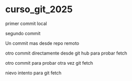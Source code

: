 # curso_git_2025


primer commit local

segundo commit

Un commit mas desde repo remoto

otro commit directamente desde  git hub para probar fetch

otro commit para probar otra vez git fetch

nievo intento para git fetch

